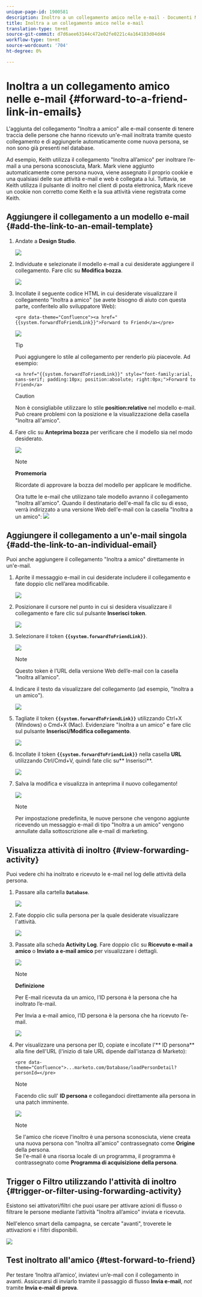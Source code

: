 ```yaml
---
unique-page-id: 1900581
description: Inoltro a un collegamento amico nelle e-mail - Documenti Marketo - Documentazione prodotto
title: Inoltra a un collegamento amico nelle e-mail
translation-type: tm+mt
source-git-commit: d7d6aee63144c472e02fe0221c4a164183d04dd4
workflow-type: tm+mt
source-wordcount: '704'
ht-degree: 0%

---
```



# Inoltra a un collegamento amico nelle e-mail {#forward-to-a-friend-link-in-emails}

L&#39;aggiunta del collegamento &quot;Inoltra a amico&quot; alle e-mail consente di tenere traccia delle persone che hanno ricevuto un&#39;e-mail inoltrata tramite questo collegamento e di aggiungerle automaticamente come nuova persona, se non sono già presenti nel database.

Ad esempio, Keith utilizza il collegamento &quot;Inoltra all’amico&quot; per inoltrare l’e-mail a una persona sconosciuta, Mark. Mark viene aggiunto automaticamente come persona nuova, viene assegnato il proprio cookie e una qualsiasi delle sue attività e-mail e web è collegata a lui. Tuttavia, se Keith utilizza il pulsante di inoltro nel client di posta elettronica, Mark riceve un cookie non corretto come Keith e la sua attività viene registrata come Keith.

## Aggiungere il collegamento a un modello e-mail {#add-the-link-to-an-email-template}

1. Andate a **Design Studio**.

   ![](assets/one-8.png)

1. Individuate e selezionate il modello e-mail a cui desiderate aggiungere il collegamento. Fare clic su **Modifica bozza**.

   ![](assets/two-7.png)

1. Incollate il seguente codice HTML in cui desiderate visualizzare il collegamento &quot;Inoltra a amico&quot; (se avete bisogno di aiuto con questa parte, conferitelo allo sviluppatore Web):

   `<pre data-theme="Confluence"><a href="{{system.forwardToFriendLink}}">Forward to Friend</a></pre>`

   ![](assets/three-7.png)

   >[!TIP]
   >
   >
   >Puoi aggiungere lo stile al collegamento per renderlo più piacevole. Ad esempio:
   >
   >`<a href="{{system.forwardToFriendLink}}" style="font-family:arial, sans-serif; padding:10px; position:absolute; right:0px;">Forward to Friend</a>`

   >[!CAUTION]
   >
   >Non è consigliabile utilizzare lo stile **position:relative** nel modello e-mail. Può creare problemi con la posizione e la visualizzazione della casella &quot;Inoltra all&#39;amico&quot;.

1. Fare clic su **Anteprima bozza** per verificare che il modello sia nel modo desiderato.

   ![](assets/four-5.png)

   >[!NOTE]
   >
   >**Promemoria**
   >
   >Ricordate di approvare la bozza del modello per applicare le modifiche.

   Ora tutte le e-mail che utilizzano tale modello avranno il collegamento &quot;Inoltra all&#39;amico&quot;. Quando il destinatario dell&#39;e-mail fa clic su di esso, verrà indirizzato a una versione Web dell&#39;e-mail con la casella &quot;Inoltra a un amico&quot;:
   ![](assets/f2afbox.png)

## Aggiungere il collegamento a un&#39;e-mail singola {#add-the-link-to-an-individual-email}

Puoi anche aggiungere il collegamento &quot;Inoltra a amico&quot; direttamente in un&#39;e-mail.

1. Aprite il messaggio e-mail in cui desiderate includere il collegamento e fate doppio clic nell’area modificabile.

   ![](assets/five-4.png)

1. Posizionare il cursore nel punto in cui si desidera visualizzare il collegamento e fare clic sul pulsante **Inserisci token**.

   ![](assets/six-2.png)

1. Selezionare il token **`{{system.forwardToFriendLink}}`**.

   ![](assets/seven-1.png)

   >[!NOTE]
   >
   >Questo token è l’URL della versione Web dell’e-mail con la casella &quot;Inoltra all’amico&quot;.

1. Indicare il testo da visualizzare del collegamento (ad esempio, &quot;Inoltra a un amico&quot;).

   ![](assets/seven-1.png)

1. Tagliate il token **`{{system.forwardToFriendLink}}`** utilizzando Ctrl+X (Windows) o Cmd+X (Mac). Evidenziare &quot;Inoltra a un amico&quot; e fare clic sul pulsante **Inserisci/Modifica collegamento**.

   ![](assets/eight-1.png)

1. Incollate il token **`{{system.forwardToFriendLink}}`** nella casella **URL** utilizzando Ctrl/Cmd+V, quindi fate clic su** Inserisci**.

   ![](assets/nine.png)

1. Salva la modifica e visualizza in anteprima il nuovo collegamento!

   ![](assets/ten-1.png)

   >[!NOTE]
   >
   >Per impostazione predefinita, le nuove persone che vengono aggiunte ricevendo un messaggio e-mail di tipo &quot;Inoltra a un amico&quot; vengono annullate dalla sottoscrizione alle e-mail di marketing.

## Visualizza attività di inoltro {#view-forwarding-activity}

Puoi vedere chi ha inoltrato e ricevuto le e-mail nel log delle attività della persona.

1. Passare alla cartella **`Database`**.

   ![](assets/db.png)

1. Fate doppio clic sulla persona per la quale desiderate visualizzare l&#39;attività.

   ![](assets/fourteen.png)

1. Passate alla scheda **Activity Log**. Fare doppio clic su **Ricevuto e-mail a amico** o **Inviato a e-mail amico** per visualizzare i dettagli.

   ![](assets/fifteen.png)

   >[!NOTE]
   >
   >**Definizione**
   >
   >
   >Per E-mail ricevuta da un amico, l’ID persona è la persona che ha inoltrato l’e-mail.
   >
   >
   >Per Invia a e-mail amico, l’ID persona è la persona che ha ricevuto l’e-mail.

   ![](assets/sixteen.png)

1. Per visualizzare una persona per ID, copiate e incollate l&#39;** ID persona** alla fine dell&#39;URL (l&#39;inizio di tale URL dipende dall&#39;istanza di Marketo):

   `<pre data-theme="Confluence">...marketo.com/Database/loadPersonDetail?personId=</pre>`

   >[!NOTE]
   >
   >Facendo clic sull&#39; **ID persona** e collegandoci direttamente alla persona in una patch imminente.

   ![](assets/seventeen.png)

   >[!NOTE]
   >
   >Se l&#39;amico che riceve l&#39;inoltro è una persona sconosciuta, viene creata una nuova persona con &quot;Inoltra all&#39;amico&quot; contrassegnato come **Origine** della persona.\
   >Se l&#39;e-mail è una risorsa locale di un programma, il programma è contrassegnato come **Programma di acquisizione della persona**.

## Trigger o Filtro utilizzando l&#39;attività di inoltro {#trigger-or-filter-using-forwarding-activity}

Esistono sei attivatori/filtri che puoi usare per attivare azioni di flusso o filtrare le persone mediante l’attività &quot;Inoltra all’amico&quot; inviata e ricevuta.

Nell&#39;elenco smart della campagna, se cercate &quot;avanti&quot;, troverete le attivazioni e i filtri disponibili.

![](assets/nineteen.png)

## Test inoltrato all&#39;amico {#test-forward-to-friend}

Per testare ‘Inoltra all’amico’, inviatevi un’e-mail con il collegamento in avanti. Assicurarsi di inviarlo tramite il passaggio di flusso **Invia e-mail**, *not* tramite **Invia e-mail di prova**.

